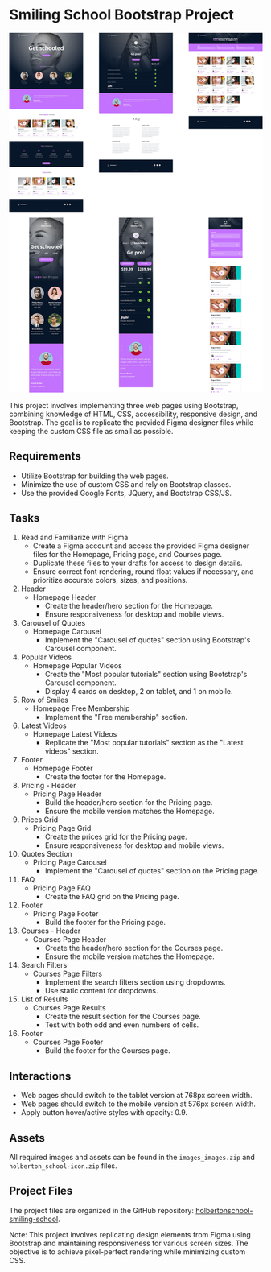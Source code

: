 # Smiling School Bootstrap Project

![example](images/homepage.jpg)

This project involves implementing three web pages using Bootstrap, combining knowledge of HTML, CSS, accessibility, responsive design, and Bootstrap. The goal is to replicate the provided Figma designer files while keeping the custom CSS file as small as possible.

## Requirements
- Utilize Bootstrap for building the web pages.
- Minimize the use of custom CSS and rely on Bootstrap classes.
- Use the provided Google Fonts, JQuery, and Bootstrap CSS/JS.

## Tasks
1. Read and Familiarize with Figma
   - Create a Figma account and access the provided Figma designer files for the Homepage, Pricing page, and Courses page.
   - Duplicate these files to your drafts for access to design details.
   - Ensure correct font rendering, round float values if necessary, and prioritize accurate colors, sizes, and positions.
2. Header
   - Homepage Header
     - Create the header/hero section for the Homepage.
     - Ensure responsiveness for desktop and mobile views.
3. Carousel of Quotes
   - Homepage Carousel
     - Implement the "Carousel of quotes" section using Bootstrap's Carousel component.
4. Popular Videos
   - Homepage Popular Videos
     - Create the "Most popular tutorials" section using Bootstrap's Carousel component.
     - Display 4 cards on desktop, 2 on tablet, and 1 on mobile.
5. Row of Smiles
   - Homepage Free Membership
     - Implement the "Free membership" section.
6. Latest Videos
   - Homepage Latest Videos
     - Replicate the "Most popular tutorials" section as the "Latest videos" section.
7. Footer
   - Homepage Footer
     - Create the footer for the Homepage.
8. Pricing - Header
   - Pricing Page Header
     - Build the header/hero section for the Pricing page.
     - Ensure the mobile version matches the Homepage.
9. Prices Grid
   - Pricing Page Grid
     - Create the prices grid for the Pricing page.
     - Ensure responsiveness for desktop and mobile views.
10. Quotes Section
    - Pricing Page Carousel
      - Implement the "Carousel of quotes" section on the Pricing page.
11. FAQ
    - Pricing Page FAQ
      - Create the FAQ grid on the Pricing page.
12. Footer
    - Pricing Page Footer
      - Build the footer for the Pricing page.
13. Courses - Header
    - Courses Page Header
      - Create the header/hero section for the Courses page.
      - Ensure the mobile version matches the Homepage.
14. Search Filters
    - Courses Page Filters
      - Implement the search filters section using dropdowns.
      - Use static content for dropdowns.
15. List of Results
    - Courses Page Results
      - Create the result section for the Courses page.
      - Test with both odd and even numbers of cells.
16. Footer
    - Courses Page Footer
      - Build the footer for the Courses page.

## Interactions
- Web pages should switch to the tablet version at 768px screen width.
- Web pages should switch to the mobile version at 576px screen width.
- Apply button hover/active styles with opacity: 0.9.

## Assets
All required images and assets can be found in the `images_images.zip` and `holberton_school-icon.zip` files.

## Project Files
The project files are organized in the GitHub repository: [holbertonschool-smiling-school](https://github.com/holbertonschool/holbertonschool-smiling-school).

Note: This project involves replicating design elements from Figma using Bootstrap and maintaining responsiveness for various screen sizes. The objective is to achieve pixel-perfect rendering while minimizing custom CSS.
